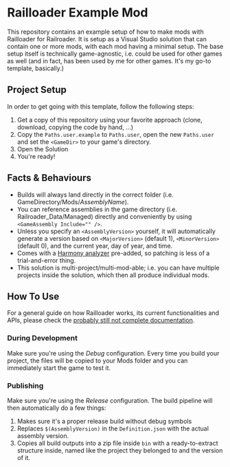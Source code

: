 # Railloader Example Mod

This repository contains an example setup of how to make mods with Railloader for Railroader. It is setup as a Visual Studio solution that can contain one or more mods, with each mod having a minimal setup. The base setup itself is technically game-agnostic, i.e. could be used for other games as well (and in fact, has been used by me for other games. It's my go-to template, basically.)

## Project Setup

In order to get going with this template, follow the following steps:

1. Get a copy of this repository using your favorite approach (clone, download, copying the code by hand, ...)
2. Copy the `Paths.user.example` to `Paths.user`, open the new `Paths.user` and set the `<GameDir>` to your game's directory.
3. Open the Solution
4. You're ready!

## Facts & Behaviours

- Builds will always land directly in the correct folder (i.e. GameDirectory/Mods/_AssemblyName_).
- You can reference assemblies in the game directory (i.e. Railroader_Data/Managed) directly and conveniently by using `<GameAssembly Include="" />`.
- Unless you specify an `<AssemblyVersion>` yourself, it will automatically generate a version based on `<MajorVersion>` (default 1), `<MinorVersion>` (default 0), and the current year, day of year, and time.
- Comes with a [Harmony analyzer](https://github.com/BUTR/BUTR.Harmony.Analyzer/tree/master) pre-added, so patching is less of a trial-and-error thing.
- This solution is multi-project/multi-mod-able; i.e. you can have multiple projects inside the solution, which then all produce individual mods.

## How To Use

For a general guide on how Railloader works, its current functionalities and APIs, please check the [probably still not complete documentation](https://railroader.stelltis.ch/railloader/).

### During Development
Make sure you're using the _Debug_ configuration. Every time you build your project, the files will be copied to your Mods folder and you can immediately start the game to test it.

### Publishing
Make sure you're using the _Release_ configuration. The build pipeline will then automatically do a few things:

1. Makes sure it's a proper release build without debug symbols
1. Replaces `$(AssemblyVersion)` in the `Definition.json` with the actual assembly version.
1. Copies all build outputs into a zip file inside `bin` with a ready-to-extract structure inside, named like the project they belonged to and the version of it.